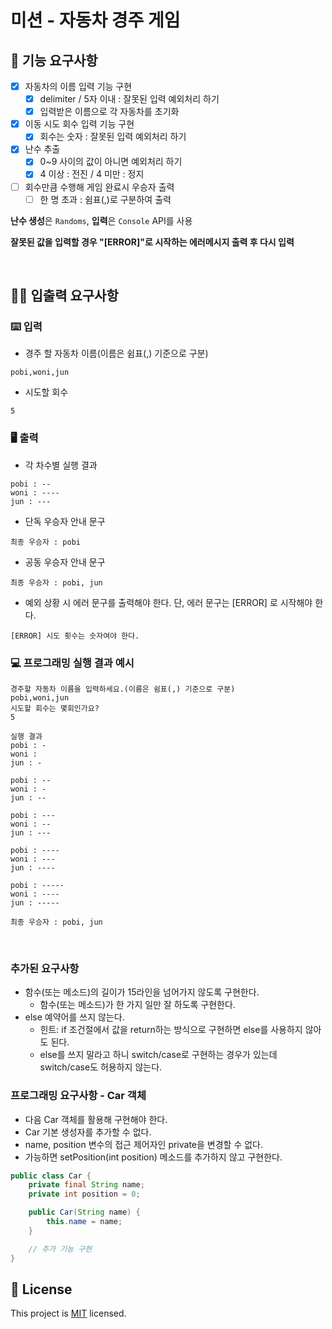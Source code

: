 # 미션 - 자동차 경주 게임


## 🚀 기능 요구사항

- [X] 자동차의 이름 입력 기능 구현
  - [X] delimiter / 5자 이내 : 잘못된 입력 예외처리 하기
  - [X] 입력받은 이름으로 각 자동차를 초기화
- [X] 이동 시도 회수 입력 기능 구현
  - [X] 회수는 숫자 : 잘못된 입력 예외처리 하기
- [X] 난수 추출
  - [X] 0~9 사이의 값이 아니면 예외처리 하기
  - [X] 4 이상 : 전진 / 4 미만 : 정지
- [ ] 회수만큼 수행해 게임 완료시 우승자 출력
  - [ ] 한 명 초과 : 쉼표(,)로 구분하여 출력
  
**난수 생성**은 `Randoms`, **입력**은 `Console` API를 사용 

**잘못된 값을 입력할 경우 "[ERROR]"로 시작하는 에러메시지 출력 후 다시 입력**

<br>

## ✍🏻 입출력 요구사항

### ⌨️ 입력

- 경주 할 자동차 이름(이름은 쉼표(,) 기준으로 구분)

```
pobi,woni,jun
```

- 시도할 회수

```
5
```

### 🖥 출력

- 각 차수별 실행 결과

```
pobi : --
woni : ----
jun : ---
```

- 단독 우승자 안내 문구

```
최종 우승자 : pobi
```

- 공동 우승자 안내 문구

```
최종 우승자 : pobi, jun
```

- 예외 상황 시 에러 문구를 출력해야 한다. 단, 에러 문구는 [ERROR] 로 시작해야 한다.

```
[ERROR] 시도 횟수는 숫자여야 한다.
```

### 💻 프로그래밍 실행 결과 예시

```
경주할 자동차 이름을 입력하세요.(이름은 쉼표(,) 기준으로 구분)
pobi,woni,jun
시도할 회수는 몇회인가요?
5

실행 결과
pobi : -
woni : 
jun : -

pobi : --
woni : -
jun : --

pobi : ---
woni : --
jun : ---

pobi : ----
woni : ---
jun : ----

pobi : -----
woni : ----
jun : -----

최종 우승자 : pobi, jun
```

<br>

### 추가된 요구사항

- 함수(또는 메소드)의 길이가 15라인을 넘어가지 않도록 구현한다.
   - 함수(또는 메소드)가 한 가지 일만 잘 하도록 구현한다.
- else 예약어를 쓰지 않는다.
   - 힌트: if 조건절에서 값을 return하는 방식으로 구현하면 else를 사용하지 않아도 된다.
   - else를 쓰지 말라고 하니 switch/case로 구현하는 경우가 있는데 switch/case도 허용하지 않는다.

### 프로그래밍 요구사항 - Car 객체

- 다음 Car 객체를 활용해 구현해야 한다.
- Car 기본 생성자를 추가할 수 없다.
- name, position 변수의 접근 제어자인 private을 변경할 수 없다.
- 가능하면 setPosition(int position) 메소드를 추가하지 않고 구현한다.

```java
public class Car {
    private final String name;
    private int position = 0;

    public Car(String name) {
        this.name = name;
    }

    // 추가 기능 구현
}
```


## 📝 License

This project is [MIT](https://github.com/woowacourse/java-racingcar-precourse/blob/master/LICENSE) licensed.
